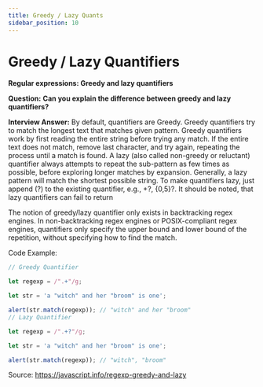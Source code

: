```yaml
---
title: Greedy / Lazy Quants
sidebar_position: 10
---
```


# Greedy / Lazy Quantifiers

**Regular expressions: Greedy and lazy quantifiers**

**Question:** **Can you explain the difference between greedy and lazy quantifiers?**

**Interview Answer:** By default, quantifiers are Greedy. Greedy quantifiers try to match the longest text that matches given pattern. Greedy quantifiers work by first reading the entire string before trying any match. If the entire text does not match, remove last character, and try again, repeating the process until a match is found. A lazy (also called non-greedy or reluctant) quantifier always attempts to repeat the sub-pattern as few times as possible, before exploring longer matches by expansion. Generally, a lazy pattern will match the shortest possible string. To make quantifiers lazy, just append (?) to the existing quantifier, e.g., +?, {0,5}?. It should be noted, that lazy quantifiers can fail to return

The notion of greedy/lazy quantifier only exists in backtracking regex engines. In non-backtracking regex engines or POSIX-compliant regex engines, quantifiers only specify the upper bound and lower bound of the repetition, without specifying how to find the match.

Code Example:

```js
// Greedy Quantifier

let regexp = /".+"/g;

let str = 'a "witch" and her "broom" is one';

alert(str.match(regexp)); // "witch" and her "broom"
// Lazy Quantifier

let regexp = /".+?"/g;

let str = 'a "witch" and her "broom" is one';

alert(str.match(regexp)); // "witch", "broom"
```

Source: <https://javascript.info/regexp-greedy-and-lazy>
